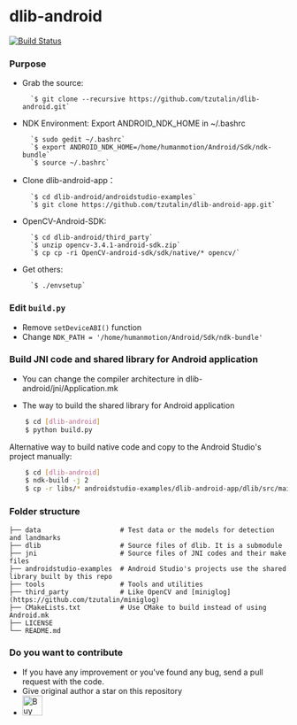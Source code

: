 # dlib-android

[![Build Status](https://travis-ci.org/tzutalin/dlib-android.png)](https://travis-ci.org/tzutalin/dlib-android)

### Purpose

* Grab the source:
	
		`$ git clone --recursive https://github.com/tzutalin/dlib-android.git`
	    
* NDK Environment: Export ANDROID_NDK_HOME in ~/.bashrc

		`$ sudo gedit ~/.bashrc`
		`$ export ANDROID_NDK_HOME=/home/humanmotion/Android/Sdk/ndk-bundle`
		`$ source ~/.bashrc`
     
* Clone dlib-android-app：

		`$ cd dlib-android/androidstudio-examples`
		`$ git clone https://github.com/tzutalin/dlib-android-app.git`
     
* OpenCV-Android-SDK: 

		`$ cd dlib-android/third_party`
		`$ unzip opencv-3.4.1-android-sdk.zip`
		`$ cp cp -ri OpenCV-android-sdk/sdk/native/* opencv/`

* Get others:
	
		`$ ./envsetup`

### Edit `build.py`

* Remove `setDeviceABI()` function
* Change `NDK_PATH = '/home/humanmotion/Android/Sdk/ndk-bundle'`

### Build JNI code and shared library for Android application
* You can change the compiler architecture in dlib-android/jni/Application.mk

* The way to build the shared library for Android application

```sh
    $ cd [dlib-android]
    $ python build.py
```

Alternative way to build native code and copy to the Android Studio's project manually:
```sh
    $ cd [dlib-android]
    $ ndk-build -j 2
    $ cp -r libs/* androidstudio-examples/dlib-android-app/dlib/src/main/jniLibs
```

### Folder structure

```
├── data                    # Test data or the models for detection and landmarks
├── dlib                    # Source files of dlib. It is a submodule
├── jni                     # Source files of JNI codes and their make files
├── androidstudio-examples  # Android Studio's projects use the shared library built by this repo
├── tools                   # Tools and utilities
├── third_party             # Like OpenCV and [miniglog](https://github.com/tzutalin/miniglog)
├── CMakeLists.txt          # Use CMake to build instead of using Android.mk
├── LICENSE
└── README.md
```

### Do you want to contribute
 * If you have any improvement or you've found any bug, send a pull request with the code.
 * Give original author a star on this repository
 * <a href='https://ko-fi.com/A4263TV2' target='_blank'><img height='36' style='border:0px;height:36px;' src='https://az743702.vo.msecnd.net/cdn/kofi1.png?v=0' border='0' alt='Buy original author a Coffee at ko-fi.com' /></a>
